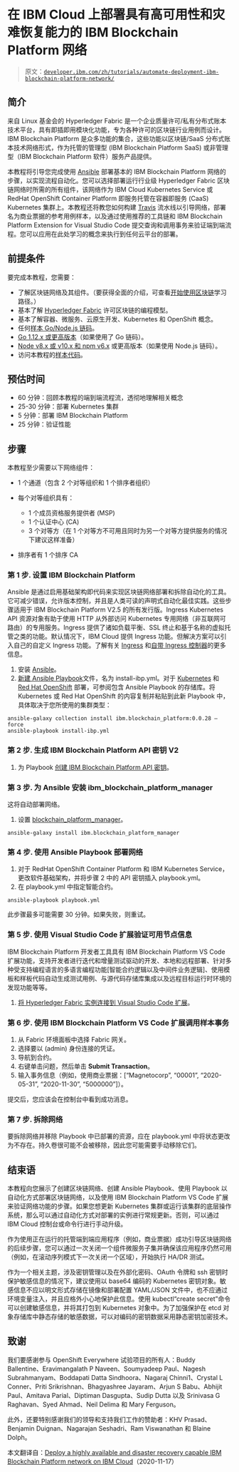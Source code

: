 # 在 IBM Cloud 上部署具有高可用性和灾难恢复能力的 IBM Blockchain Platform 网络

> 原文：[`developer.ibm.com/zh/tutorials/automate-deployment-ibm-blockchain-platform-network/`](https://developer.ibm.com/zh/tutorials/automate-deployment-ibm-blockchain-platform-network/)

## 简介

来自 Linux 基金会的 Hyperledger Fabric 是一个企业质量许可/私有分布式账本技术平台，具有即插即用模块化功能，专为各种许可的区块链行业用例而设计。IBM Blockchain Platform 是众多功能的集合，这些功能以区块链/SaaS 分布式账本技术网络形式，作为托管的管理型 (IBM Blockchain Platform SaaS) 或非管理型（IBM Blockchain Platform 软件）服务产品提供。

本教程将引导您完成使用 [Ansible](https://www.ibm.com/blogs/systems/learn-devops-ansible-chef-and-puppet-skills-from-ibm/) 部署基本的 IBM Blockchain Platform 网络的步骤，以实现流程自动化。您可以选择部署运行行业级 Hyperledger Fabric 区块链网络时所需的所有组件，该网络作为 IBM Cloud Kubernetes Service 或 RedHat OpenShift Container Platform 即服务托管在容器即服务 (CaaS) Kubernetes 集群上。本教程还将教您如何构建 [Travis](https://docs.travis-ci.com/user/for-beginners/) 流水线以引导网络，部署名为商业票据的参考用例样本，以及通过使用推荐的工具链和 IBM Blockchain Platform Extension for Visual Studio Code 提交查询和调用事务来验证端到端流程。您可以应用在此处学习的概念来执行到任何云平台的部署。

## 前提条件

要完成本教程，您需要：

*   了解区块链网络及其组件。（要获得全面的介绍，可查看[开始使用区块链](https://developer.ibm.com/zh/series/blockchain-learning-path/)学习路径。）
*   基本了解 [Hyperledger Fabric](https://hyperledger-fabric.readthedocs.io/en/release-2.2/) 许可区块链的编程模型。
*   基本了解容器、微服务、云原生开发、Kubernetes 和 OpenShift 概念。
*   任何[样本 Go/Node.js 链码](https://github.com/hyperledger/fabric-samples/tree/v1.4.8)。
*   [Go 1.12.x 或更高版本](https://golang.org/dl/)（如果使用了 Go 链码）。
*   [Node v8.x 或 v10.x 和 npm v6.x](https://nodejs.org/en/download/) 或更高版本（如果使用 Node.js 链码）。
*   访问本教程的[样本代码](https://github.com/IBM/commercial-paper-IBP-IKS-OCP-automation)。

## 预估时间

*   60 分钟：回顾本教程的端到端流程流，透彻地理解相关概念
*   25-30 分钟：部署 Kubernetes 集群
*   5 分钟：部署 IBM Blockchain Platform
*   25 分钟：验证性能

## 步骤

本教程至少需要以下网络组件：

*   1 个通道（包含 2 个对等组织和 1 个排序者组织）
*   每个对等组织具有：

    *   1 个成员资格服务提供者 (MSP)
    *   1 个认证中心 (CA)
    *   3 个对等方（在 1 个对等方不可用且同时为另一个对等方提供服务的情况下建议这样准备）
*   排序者有 1 个排序 CA

### 第 1 步. 设置 IBM Blockchain Platform

Ansible 是通过启用基础架构即代码来实现区块链网络部署和拆除自动化的工具。它可减少错误，允许版本控制，并且是人类可读的声明式自动化最佳实践。这些步骤适用于 IBM Blockchain Platform V2.5 的所有发行版。Ingress Kubernetes API 资源对象有助于使用 HTTP 从外部访问 Kubernetes 专用网络（非互联网可路由）的专用服务。Ingress 提供了诸如负载平衡、SSL 终止和基于名称的虚拟托管之类的功能。默认情况下，IBM Cloud 提供 Ingress 功能。但解决方案可以引入自己的自定义 Ingress 功能。了解有关 [Ingress](https://kubernetes.io/docs/concepts/services-networking/ingress/) 和[自带 Ingress 控制器](https://cloud.ibm.com/docs/containers?topic=containers-ingress-user_managed)的更多信息。

1.  安装 [Ansible](https://docs.ansible.com/ansible/latest/installation_guide/intro_installation.html)。
2.  [新建 Ansible Playbook](https://ibm-blockchain.github.io/ansible-collection/tutorials/installing.html#creating-the-playbook)文件，名为 install-ibp.yml。对于 [Kubernetes](https://github.com/IBM/commercial-paper-IBP-IKS-OCP-automation/tree/main/accelerator-asible-auto-deploy-iks) 和 [Red Hat OpenShift](https://github.com/IBM/commercial-paper-IBP-IKS-OCP-automation/tree/main/accelerator-ansible-auto-deploy-openshift) 部署，可参阅包含 Ansible Playbook 的存储库。将 Kubernetes 或 Red Hat OpenShift 的内容复制并粘贴到此新 Playbook 中，具体取决于您所使用的集群类型：

```
ansible-galaxy collection install ibm.blockchain_platform:0.0.28 –force
ansible-playbook install-ibp.yml 
```

### 第 2 步. 生成 IBM Blockchain Platform API 密钥 V2

1.  为 Playbook [创建 IBM Blockchain Platform API 密钥](https://cloud.ibm.com/docs/blockchain-multicloud?topic=blockchain-multicloud-ibp-v2-apis#console-icp-manage-create-api-key)。

### 第 3 步. 为 Ansible 安装 ibm_blockchain_platform_manager

这将自动部署网络。

1.  设置 [blockchain_platform_manager](https://galaxy.ansible.com/ibm/blockchain_platform_manager)。

```
ansible-galaxy install ibm.blockchain_platform_manager 
```

### 第 4 步. 使用 Ansible Playbook 部署网络

1.  对于 RedHat OpenShift Container Platform 和 IBM Kubernetes Service，更改软件基础架构，并将步骤 2 中的 API 密钥插入 playbook.yml。
2.  在 playbook.yml 中指定智能合约。

```
ansible-playbook playbook.yml 
```

此步骤最多可能需要 30 分钟。如果失败，则重试。

### 第 5 步. 使用 Visual Studio Code 扩展验证可用节点信息

IBM Blockchain Platform 开发者工具具有 IBM Blockchain Platform VS Code 扩展功能，支持开发者进行迭代和增量测试驱动的开发、本地和远程部署、针对多种受支持编程语言的多语言编程功能[智能合约逻辑以及中间件业务逻辑]、使用模板和样板代码自动生成测试用例、与源代码存储库集成以及远程目标运行时环境的发现功能等等。

1.  [将 Hyperledger Fabric 实例连接到 Visual Studio Code 扩展](https://github.com/IBM-Blockchain/blockchain-vscode-extension#connecting-to-another-instance-of-hyperledger-fabric)。

### 第 6 步. 使用 IBM Blockchain Platform VS Code 扩展调用样本事务

1.  从 Fabric 环境面板中选择 Fabric 网关。
2.  选择要以 (admin) 身份连接的凭证。
3.  导航到合约。
4.  右键单击问题，然后单击 **Submit Transaction**。
5.  输入事务信息（例如，使用商业票据：[“Magnetocorp”, “00001”, “2020-05-31”, “2020-11-30”, “5000000”]）。

提交后，您应该会在控制台中看到成功消息。

### 第 7 步. 拆除网络

要拆除网络并移除 Playbook 中已部署的资源，应在 playbook.yml 中将状态更改为不存在。持久卷很可能不会被移除，因此您可能需要手动移除它们。

## 结束语

本教程向您展示了创建区块链网络、创建 Ansible Playbook、使用 Playbook 以自动化方式部署区块链网络，以及使用 IBM Blockchain Platform VS Code 扩展来验证网络功能的步骤。如果您想更新 Kubernetes 集群或运行该集群的底层操作系统，那么可以通过自动化方式对部署的实例进行常规更新。否则，可以通过 IBM Cloud 控制台或命令行进行手动升级。

作为使用正在运行的托管端到端应用程序（例如，商业票据）成功引导区块链网络的后续步骤，您可以通过一次关闭一个组件微服务子集并确保该应用程序仍然可用（例如，在滚动序列模式下一次关闭一个区域），开始执行 HA/DR 测试。

作为一个相关主题，涉及密钥管理以及在外部化密码、OAuth 令牌和 ssh 密钥时保护敏感信息的情况下，建议使用以 base64 编码的 Kubernetes 密钥对象。敏感信息不应以明文形式存储在镜像和部署配置 YAML/JSON 文件中，也不应通过环境变量注入，并且应格外小心地保护此信息。使用 kubectl“create secret”命令可以创建敏感信息，并将其打包到 Kubernetes 对象中。为了加强保护在 etcd 对象存储库中静态存储的敏感数据，可以对编码的密钥数据采用静态密钥加密技术。

## 致谢

我们要感谢参与 OpenShift Everywhere 试验项目的所有人：Buddy Ballentine、Eravimangalath P Naveen、Soumyadeep Paul、Nagesh Subrahmanyam、Boddapati Datta Sindhoora、Nagaraj Chinni1、Crystal L Conner、Priti Srikrishnan、Bhagyashree Jayaram、Arjun S Babu、Abhijit Paul、Amitava Parial、Diptiman Dasgupta、Sudip Dutta 以及 Srinivasa G Raghavan、Syed Ahmad、Neil Delima 和 Mary Ferguson。

此外，还要特别感谢我们的领导和支持我们工作的赞助者：KHV Prasad、Benjamin Duignan、Nagarajan Seshadri、Ram Viswanathan 和 Blaine Dolph。

本文翻译自：[Deploy a highly available and disaster recovery capable IBM Blockchain Platform network on IBM Cloud](https://developer.ibm.com/tutorials/automate-deployment-ibm-blockchain-platform-network/)（2020-11-17）